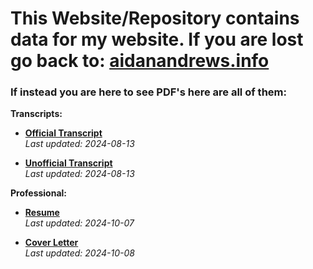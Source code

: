 # This Website/Repository contains data for my website. **If you are lost go back to:** [aidanandrews.info](aidanandrews.info)




### If instead you are here to see PDF's here are all of them:

**Transcripts:**

- **[Official Transcript](https://aidanandrews22.github.io/content/pdf/Aidan_Andrews_Official_Transcript.pdf)**  
  _Last updated: 2024-08-13_

- **[Unofficial Transcript](https://aidanandrews22.github.io/content/pdf/Aidan_Andrews_Unofficial_Transcript.pdf)**  
  _Last updated: 2024-08-13_

**Professional:**

- **[Resume](https://aidanandrews22.github.io/content/pdf/Aidan_Andrews_Resume.pdf)**  
  _Last updated: 2024-10-07_

- **[Cover Letter](https://aidanandrews22.github.io/content/pdf/cover-letter.pdf)**  
  _Last updated: 2024-10-08_

